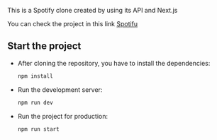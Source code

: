 This is a Spotify clone created by using its API and Next.js

You can check the project in this link [Spotifu]()

## Start the project

* After cloning the repository, you have to install the dependencies:
  ```bash
  npm install
  ```

* Run the development server:
  ```bash
  npm run dev
  ```

* Run the project for production:
  ```bash
  npm run start
  ```
